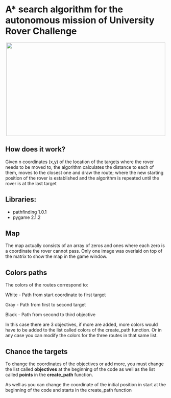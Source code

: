 # A* search algorithm for the autonomous mission of University Rover Challenge

<div align="center"><img src="https://c.tenor.com/byI653FuZcEAAAAC/mars-rover.gif" width="498" height="292" /></div>

## How does it work?
Given n coordinates (x,y) of the location of the targets where the rover needs to be moved to, the algorithm calculates the distance to each of them, moves to the closest one and draw the route; where the new starting position of the rover is established and the algorithm is repeated until the rover is at the last target

## Libraries:
<ul>
  <li>pathfinding 1.0.1</li>
  <li>pygame 2.1.2</li>
</ul>

## Map
The map actually consists of an array of zeros and ones where each zero is a coordinate the rover cannot pass.
Only one image was overlaid on top of the matrix to show the map in the game window.

## Colors paths
The colors of the routes correspond to:

White - Path from start coordinate to first target

Gray - Path from first to second target

Black - Path from second to third objective

In this case there are 3 objectives, if more are added, more colors would have to be added to the list called colors of the create_path function. Or in any case you can modify the colors for the three routes in that same list.

## Chance the targets
To change the coordinates of the objectives or add more, you must change the list called <b>objectives</b> at the beginning of the code as well as the list called <b>points</b> in the <b>create_path</b> function.

As well as you can change the coordinate of the initial position in start at the beginning of the code and starts in the create_path function
